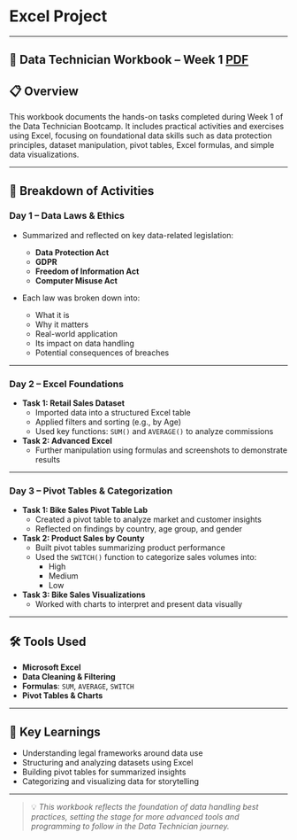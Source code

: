 # Excel Project

---

## 📘 Data Technician Workbook – Week 1 [PDF](https://www.example.com)

## 📋 Overview

This workbook documents the hands-on tasks completed during Week 1 of the Data Technician Bootcamp. It includes practical activities and exercises using Excel, focusing on foundational data skills such as data protection principles, dataset manipulation, pivot tables, Excel formulas, and simple data visualizations.

---

## 📅 Breakdown of Activities

### **Day 1 – Data Laws & Ethics**
- Summarized and reflected on key data-related legislation:
  - **Data Protection Act**
  - **GDPR**
  - **Freedom of Information Act**
  - **Computer Misuse Act**
    
- Each law was broken down into:
  - What it is
  - Why it matters
  - Real-world application
  - Its impact on data handling
  - Potential consequences of breaches

---

### **Day 2 – Excel Foundations**
- **Task 1: Retail Sales Dataset**
  - Imported data into a structured Excel table
  - Applied filters and sorting (e.g., by Age)
  - Used key functions: `SUM()` and `AVERAGE()` to analyze commissions
- **Task 2: Advanced Excel**
  - Further manipulation using formulas and screenshots to demonstrate results

---

### **Day 3 – Pivot Tables & Categorization**
- **Task 1: Bike Sales Pivot Table Lab**
  - Created a pivot table to analyze market and customer insights
  - Reflected on findings by country, age group, and gender
- **Task 2: Product Sales by County**
  - Built pivot tables summarizing product performance
  - Used the `SWITCH()` function to categorize sales volumes into:
    - High
    - Medium
    - Low
- **Task 3: Bike Sales Visualizations**
  - Worked with charts to interpret and present data visually

---

## 🛠️ Tools Used
- **Microsoft Excel**
- **Data Cleaning & Filtering**
- **Formulas**: `SUM`, `AVERAGE`, `SWITCH`
- **Pivot Tables & Charts**

---

## 📌 Key Learnings
- Understanding legal frameworks around data use
- Structuring and analyzing datasets using Excel
- Building pivot tables for summarized insights
- Categorizing and visualizing data for storytelling

---

> 💡 *This workbook reflects the foundation of data handling best practices, setting the stage for more advanced tools and programming to follow in the Data Technician journey.*
